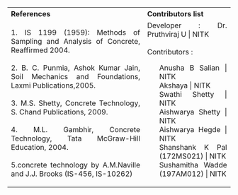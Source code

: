 <table style="text-align:justify; background-color:transparent;">
  <tr style="background-color:transparent;">
    <th>References</th>
    <th>Contributors list</th>
  </tr>
  <tr style="background-color:transparent;">
    <td>
    1. IS 1199 (1959): Methods of Sampling and Analysis of Concrete, Reaffirmed 2004.<br><br>
    2. B. C. Punmia, Ashok Kumar Jain, Soil Mechanics and Foundations, Laxmi Publications,2005.<br><br>
    3. M.S. Shetty, Concrete Technology, S. Chand Publications, 2009.<br><br>
    4. M.L. Gambhir, Concrete Technology, Tata McGraw-Hill Education, 2004.<br><br>
    5.concrete technology by A.M.Naville and J.J. Brooks (IS-456, IS-10262)
    </td>
    <td>Developer : Dr. Pruthviraj U | NITK</br></br>
    Contributors :
    <ul style="list-style-type: none;">
    <li>Anusha B Salian | NITK</li>
    <li>Akshaya | NITK</li>
    <li>Swathi Shetty | NITK</li>
    <li>Aishwarya Shetty | NITK</li>
    <li>Aishwarya Hegde | NITK</li>
    <li>Shanshank K Pal (172MS021) | NITK</li>
    <li>Sushamitha Wadde (197AM012) | NITK</li>
    </ul></td>
  </tr>
</table>
